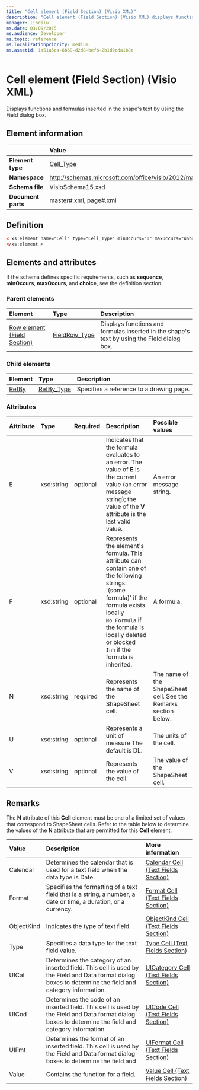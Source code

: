 ```yaml
---
title: "Cell element (Field Section) (Visio XML)"
description: "Cell element (Field Section) (Visio XML) displays functions and formulas inserted in the shape's text by using the Field dialog box."
manager: lindalu
ms.date: 03/09/2015
ms.audience: Developer
ms.topic: reference
ms.localizationpriority: medium
ms.assetid: 1a51a5ca-6b68-d2d8-befb-2b1d9cda1b8e
---
```


# Cell element (Field Section) (Visio XML)

Displays functions and formulas inserted in the shape's text by using the Field dialog box.
  
## Element information

||Value |
|:-----|:-----|
|**Element type** <br/> |[Cell_Type](cell_type-complextypevisio-xml.md) <br/> |
|**Namespace** <br/> |http://schemas.microsoft.com/office/visio/2012/main  <br/> |
|**Schema file** <br/> |VisioSchema15.xsd  <br/> |
|**Document parts** <br/> |master#.xml, page#.xml  <br/> |
   
## Definition

```XML
< xs:element name="Cell" type="Cell_Type" minOccurs="0" maxOccurs="unbounded" >
</xs:element >
```

## Elements and attributes

If the schema defines specific requirements, such as **sequence**, **minOccurs**, **maxOccurs**, and **choice**, see the definition section. 
  
### Parent elements

|**Element**|**Type**|**Description**|
|:-----|:-----|:-----|
|[Row element (Field Section)](row-element-field-sectionvisio-xml.md) <br/> |[FieldRow_Type](fieldrow_type-complextypevisio-xml.md) <br/> |Displays functions and formulas inserted in the shape's text by using the Field dialog box. |
   
### Child elements

|**Element**|**Type**|**Description**|
|:-----|:-----|:-----|
|[RefBy](refby-element-cell_type-complextypevisio-xml.md) <br/> |[RefBy_Type](refby_type-complextypevisio-xml.md) <br/> |Specifies a reference to a drawing page. |
   
### Attributes

|**Attribute**|**Type**|**Required**|**Description**|**Possible values**|
|:-----|:-----|:-----|:-----|:-----|
|E  <br/> |xsd:string  <br/> |optional  <br/> |Indicates that the formula evaluates to an error. The value of **E** is the current value (an error message string); the value of the **V** attribute is the last valid value. |An error message string. |
|F  <br/> |xsd:string  <br/> |optional  <br/> | Represents the element's formula. This attribute can contain one of the following strings:  <br/>  '(some formula)' if the formula exists locally  <br/> `No Formula` if the formula is locally deleted or blocked  <br/> `Inh` if the formula is inherited. |A formula. |
|N  <br/> |xsd:string  <br/> |required  <br/> |Represents the name of the ShapeSheet cell. |The name of the ShapeSheet cell. See the Remarks section below. |
|U  <br/> |xsd:string  <br/> |optional  <br/> |Represents a unit of measure The default is DL. |The units of the cell. |
|V  <br/> |xsd:string  <br/> |optional  <br/> |Represents the value of the cell. |The value of the ShapeSheet cell. |
   
## Remarks

The **N** attribute of this **Cell** element must be one of a limited set of values that correspond to ShapeSheet cells. Refer to the table below to determine the values of the **N** attribute that are permitted for this **Cell** element. 
  
|**Value**|**Description**|**More information**|
|:-----|:-----|:-----|
|Calendar  <br/> |Determines the calendar that is used for a text field when the data type is Date. |[Calendar Cell (Text Fields Section)](calendar-cell-text-fields-section.md) <br/> |
|Format  <br/> |Specifies the formatting of a text field that is a string, a number, a date or time, a duration, or a currency. |[Format Cell (Text Fields Section)](format-cell-text-fields-section.md) <br/> |
|ObjectKind  <br/> |Indicates the type of text field. |[ObjectKind Cell (Text Fields Section)](objectkind-cell-text-fields-section.md) <br/> |
|Type  <br/> |Specifies a data type for the text field value. |[Type Cell (Text Fields Section)](type-cell-text-fields-section.md) <br/> |
|UICat  <br/> |Determines the category of an inserted field. This cell is used by the Field and Data format dialog boxes to determine the field and category information. |[UICategory Cell (Text Fields Section)](uicategory-cell-text-fields-section.md) <br/> |
|UICod  <br/> |Determines the code of an inserted field. This cell is used by the Field and Data format dialog boxes to determine the field and category information. |[UICode Cell (Text Fields Section)](uicode-cell-text-fields-section.md) <br/> |
|UIFmt  <br/> |Determines the format of an inserted field. This cell is used by the Field and Data format dialog boxes to determine the field and  <br/> |[UIFormat Cell (Text Fields Section)](uiformat-cell-text-fields-section.md) <br/> |
|Value  <br/> |Contains the function for a field. |[Value Cell (Text Fields Section)](value-cell-text-fields-section.md) <br/> |
   

